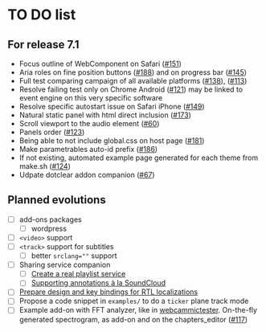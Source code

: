 TO DO list
==========

For release 7.1
---------------

 - Focus outline of WebComponent on Safari ([#151](#151))
 - Aria roles on fine position buttons ([#188](#188)) and on progress bar ([#145](#145))
 - Full test comparing campaign of all available platforms ([#138](#138)), ([#113](#113))
 - Resolve failing test only on Chrome Android ([#121](#121)) may be linked to event engine on this very specific software
 - Resolve specific autostart issue on Safari iPhone ([#149](#149))
 - Natural static panel with html direct inclusion ([#173](#173))
 - Scroll viewport to the audio element ([#60](#60))
 - Panels order ([#123](#123))
 - Being able to not include global.css on host page ([#181](#181))
 - Make parametrables auto-id prefix ([#186](#186))
 - If not existing, automated example page generated for each theme from make.sh ([#124](#124))
 - Udpate dotclear addon companion ([#67](#67))

Planned evolutions
------------------

- [ ] add-ons packages
    - [ ] wordpress
- [ ] `<video>` support
- [ ] `<track>` support for subtitles
	- [ ] better `srclang=""` support
- [ ] Sharing service companion
    - [ ] [Create a real playlist service](https://github.com/dascritch/cpu-audio/issues/8)
    - [ ] [Supporting annotations à la SoundCloud](https://github.com/dascritch/cpu-audio/issues/10)
- [ ] [Prepare design and key bindings for RTL localizations](https://github.com/dascritch/cpu-audio/issues/26)
- [ ] Propose a code snippet in `examples/` to do a `ticker` plane track mode
- [ ] Example add-on with FFT analyzer, like in [webcammictester](https://webcammictest.com/check-mic.html). On-the-fly generated spectrogram, as add-on and on the chapters_editor ([#117](#117))
